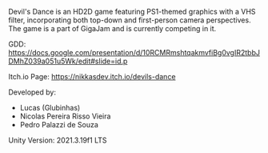 Devil's Dance is an HD2D game featuring PS1-themed graphics with a VHS filter, incorporating both top-down and first-person camera perspectives. The game is a part of GigaJam and is currently competing in it.

GDD:
https://docs.google.com/presentation/d/10RCMRmshtqakmvfiBg0vgIR2tbbJDMhZ039a051u5Wk/edit#slide=id.p

Itch.io Page:
https://nikkasdev.itch.io/devils-dance

Developed by:
- Lucas (Glubinhas)
- Nicolas Pereira Risso Vieira
- Pedro Palazzi de Souza

Unity Version:
2021.3.19f1 LTS
